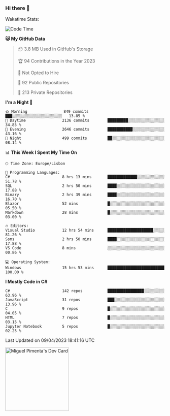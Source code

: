 ### Hi there 👋

<!--
**miguelpimenta/miguelpimenta** is a ✨ _special_ ✨ repository because its `README.md` (this file) appears on your GitHub profile.

Here are some ideas to get you started:

- 🔭 I’m currently working on ...
- 🌱 I’m currently learning ...
- 👯 I’m looking to collaborate on ...
- 🤔 I’m looking for help with ...
- 💬 Ask me about ...
- 📫 How to reach me: ...
- 😄 Pronouns: ...
- ⚡ Fun fact: ...
-->

Wakatime Stats:
<!--START_SECTION:waka-->
![Code Time](http://img.shields.io/badge/Code%20Time-3%2C835%20hrs%2044%20mins-blue)

**🐱 My GitHub Data** 

> 📦 3.8 MB Used in GitHub's Storage 
 > 
> 🏆 94 Contributions in the Year 2023
 > 
> 🚫 Not Opted to Hire
 > 
> 📜 92 Public Repositories 
 > 
> 🔑 213 Private Repositories 
 > 
**I'm a Night 🦉** 

```text
🌞 Morning                849 commits         ███░░░░░░░░░░░░░░░░░░░░░░   13.85 % 
🌆 Daytime                2136 commits        █████████░░░░░░░░░░░░░░░░   34.85 % 
🌃 Evening                2646 commits        ███████████░░░░░░░░░░░░░░   43.16 % 
🌙 Night                  499 commits         ██░░░░░░░░░░░░░░░░░░░░░░░   08.14 % 
```


📊 **This Week I Spent My Time On** 

```text
🕑︎ Time Zone: Europe/Lisbon

💬 Programming Languages: 
C#                       8 hrs 13 mins       █████████████░░░░░░░░░░░░   51.78 % 
SQL                      2 hrs 50 mins       ████░░░░░░░░░░░░░░░░░░░░░   17.88 % 
Binary                   2 hrs 39 mins       ████░░░░░░░░░░░░░░░░░░░░░   16.70 % 
Blazor                   52 mins             █░░░░░░░░░░░░░░░░░░░░░░░░   05.50 % 
Markdown                 28 mins             █░░░░░░░░░░░░░░░░░░░░░░░░   03.00 % 

🔥 Editors: 
Visual Studio            12 hrs 54 mins      ████████████████████░░░░░   81.26 % 
Ssms                     2 hrs 50 mins       ████░░░░░░░░░░░░░░░░░░░░░   17.88 % 
VS Code                  8 mins              ░░░░░░░░░░░░░░░░░░░░░░░░░   00.86 % 

💻 Operating System: 
Windows                  15 hrs 53 mins      █████████████████████████   100.00 % 
```

**I Mostly Code in C#** 

```text
C#                       142 repos           ████████████████░░░░░░░░░   63.96 % 
JavaScript               31 repos            ███░░░░░░░░░░░░░░░░░░░░░░   13.96 % 
C                        9 repos             █░░░░░░░░░░░░░░░░░░░░░░░░   04.05 % 
HTML                     7 repos             █░░░░░░░░░░░░░░░░░░░░░░░░   03.15 % 
Jupyter Notebook         5 repos             █░░░░░░░░░░░░░░░░░░░░░░░░   02.25 % 
```




 Last Updated on 09/04/2023 18:41:16 UTC
<!--END_SECTION:waka-->

<a href="https://app.daily.dev/MiguelPimenta"><img src="https://api.daily.dev/devcards/05b7ad917b6047f3b1368fb0fe084ad8.png?r=sx6" width="200" alt="Miguel Pimenta's Dev Card"/></a>
